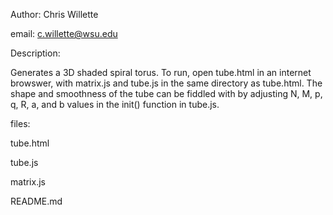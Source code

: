 Author: Chris Willette

email: c.willette@wsu.edu

  
Description:

  Generates a 3D shaded spiral torus. To run, open tube.html in an internet browswer, with matrix.js and tube.js in the same directory as tube.html. The shape and smoothness of the tube can be fiddled with by adjusting N, M, p, q, R, a, and b values in the init() function in tube.js.


files:

  tube.html
  
  tube.js
  
  matrix.js
  
  README.md
